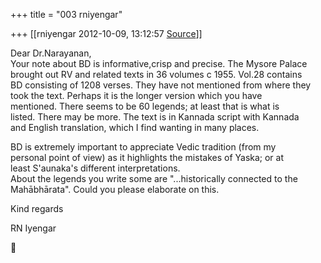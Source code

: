 +++
title = "003 rniyengar"

+++
[[rniyengar	2012-10-09, 13:12:57 [Source](https://groups.google.com/g/bvparishat/c/ZMlEp8HvFhI)]]



Dear Dr.Narayanan,  
Your note about BD is informative,crisp and precise. The Mysore Palace  
brought out RV and related texts in 36 volumes c 1955. Vol.28 contains  
BD consisting of 1208 verses. They have not mentioned from where they  
took the text. Perhaps it is the longer version which you have  
mentioned. There seems to be 60 legends; at least that is what is  
listed. There may be more. The text is in Kannada script with Kannada  
and English translation, which I find wanting in many places.  
  
BD is extremely important to appreciate Vedic tradition (from my  
personal point of view) as it highlights the mistakes of Yaska; or at  
least S'aunaka's different interpretations.  
About the legends you write some are "...historically connected to the  
Mahābhārata". Could you please elaborate on this.  
  
Kind regards  
  
RN Iyengar  



